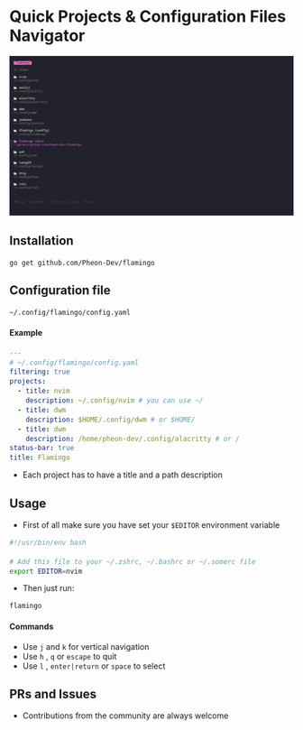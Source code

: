 # Quick Projects & Configuration Files Navigator

![Flamingo](/flamingo.png)

## Installation
```
go get github.com/Pheon-Dev/flamingo
```

## Configuration file

```bash
~/.config/flamingo/config.yaml
```
#### Example

```yaml
---
# ~/.config/flamingo/config.yaml
filtering: true
projects:
  - title: nvim
    description: ~/.config/nvim # you can use ~/
  - title: dwm
    description: $HOME/.config/dwm # or $HOME/
  - title: dwm
    description: /home/pheon-dev/.config/alacritty # or /
status-bar: true
title: Flamingo
```
- Each project has to have a title and a path description

## Usage
- First of all make sure you have set your `$EDITOR` environment variable
```bash
#!/usr/bin/env bash

# Add this file to your ~/.zshrc, ~/.bashrc or ~/.somerc file
export EDITOR=nvim

```

- Then just run:
```bash
flamingo
```

#### Commands
- Use `j` and `k` for vertical navigation
- Use `h` , `q` or `escape` to quit
- Use `l` , `enter|return` or `space` to select

## PRs and Issues
- Contributions from the community are always welcome
